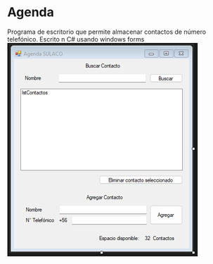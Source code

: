 # Agenda
Programa de escritorio que permite almacenar contactos de número telefónico. Escrito n C# usando windows forms
![vista previa](https://github.com/mahtor93/Agenda/blob/master/Captura%20de%20pantalla%202022-10-31%20182323.png)
